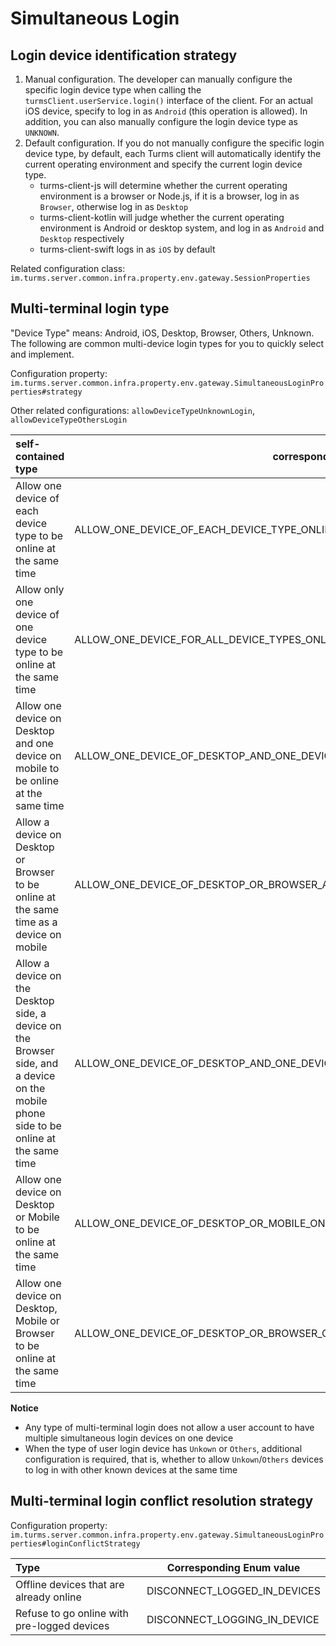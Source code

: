 # Simultaneous Login

## Login device identification strategy

1. Manual configuration. The developer can manually configure the specific login device type when calling the `turmsClient.userService.login()` interface of the client. For an actual iOS device, specify to log in as `Android` (this operation is allowed). In addition, you can also manually configure the login device type as `UNKNOWN`.
2. Default configuration. If you do not manually configure the specific login device type, by default, each Turms client will automatically identify the current operating environment and specify the current login device type.
   * turms-client-js will determine whether the current operating environment is a browser or Node.js, if it is a browser, log in as `Browser`, otherwise log in as `Desktop`
   * turms-client-kotlin will judge whether the current operating environment is Android or desktop system, and log in as `Android` and `Desktop` respectively
   * turms-client-swift logs in as `iOS` by default

Related configuration class: `im.turms.server.common.infra.property.env.gateway.SessionProperties`

## Multi-terminal login type

"Device Type" means: Android, iOS, Desktop, Browser, Others, Unknown.
The following are common multi-device login types for you to quickly select and implement.

Configuration property: `im.turms.server.common.infra.property.env.gateway.SimultaneousLoginProperties#strategy`

Other related configurations: `allowDeviceTypeUnknownLogin`, `allowDeviceTypeOthersLogin`

| **self-contained type**                                      | corresponding Enum value                                     |
| :----------------------------------------------------------- | ------------------------------------------------------------ |
| Allow one device of each device type to be online at the same time | ALLOW_ONE_DEVICE_OF_EACH_DEVICE_TYPE_ONLINE                  |
| Allow only one device of one device type to be online at the same time | ALLOW_ONE_DEVICE_FOR_ALL_DEVICE_TYPES_ONLINE                 |
| Allow one device on Desktop and one device on mobile to be online at the same time | ALLOW_ONE_DEVICE_OF_DESKTOP_AND_ONE_DEVICE_OF_MOBILE_ONLINE  |
| Allow a device on Desktop or Browser to be online at the same time as a device on mobile | ALLOW_ONE_DEVICE_OF_DESKTOP_OR_BROWSER_AND_ONE_DEVICE_OF_MOBILE_ONLINE |
| Allow a device on the Desktop side, a device on the Browser side, and a device on the mobile phone side to be online at the same time | ALLOW_ONE_DEVICE_OF_DESKTOP_AND_ONE_DEVICE_OF_BROWSER_AND_ONE_DEVICE_OF_MOBILE_ONLINE |
| Allow one device on Desktop or Mobile to be online at the same time | ALLOW_ONE_DEVICE_OF_DESKTOP_OR_MOBILE_ONLINE                 |
| Allow one device on Desktop, Mobile or Browser to be online at the same time | ALLOW_ONE_DEVICE_OF_DESKTOP_OR_BROWSER_OR_MOBILE_ONLINE      |

**Notice**

- Any type of multi-terminal login does not allow a user account to have multiple simultaneous login devices on one device
- When the type of user login device has `Unkown` or `Others`, additional configuration is required, that is, whether to allow `Unkown`/`Others` devices to log in with other known devices at the same time

## Multi-terminal login conflict resolution strategy

Configuration property: `im.turms.server.common.infra.property.env.gateway.SimultaneousLoginProperties#loginConflictStrategy`

| **Type**                                    | Corresponding Enum value     |
| :------------------------------------------ | ---------------------------- |
| Offline devices that are already online     | DISCONNECT_LOGGED_IN_DEVICES |
| Refuse to go online with pre-logged devices | DISCONNECT_LOGGING_IN_DEVICE |